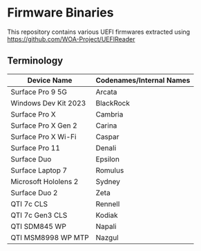 # Firmware Binaries

This repository contains various UEFI firmwares extracted using https://github.com/WOA-Project/UEFIReader

## Terminology

| Device Name          | Codenames/Internal Names |
|----------------------|--------------------------|
| Surface Pro 9 5G     | Arcata                   |
| Windows Dev Kit 2023 | BlackRock                |
| Surface Pro X        | Cambria                  |
| Surface Pro X Gen 2  | Carina                   |
| Surface Pro X Wi-Fi  | Caspar                   |
| Surface Pro 11       | Denali                   |
| Surface Duo          | Epsilon                  |
| Surface Laptop 7     | Romulus                  |
| Microsoft Hololens 2 | Sydney                   |
| Surface Duo 2        | Zeta                     |
| QTI 7c CLS           | Rennell                  |
| QTI 7c Gen3 CLS      | Kodiak                   |
| QTI SDM845 WP        | Napali                   |
| QTI MSM8998 WP MTP   | Nazgul                   |
